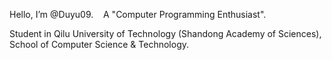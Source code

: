 Hello, I’m @Duyu09. &nbsp;&nbsp;&nbsp;A "Computer Programming Enthusiast".

Student in Qilu University of Technology (Shandong Academy of Sciences), School of Computer Science & Technology.
